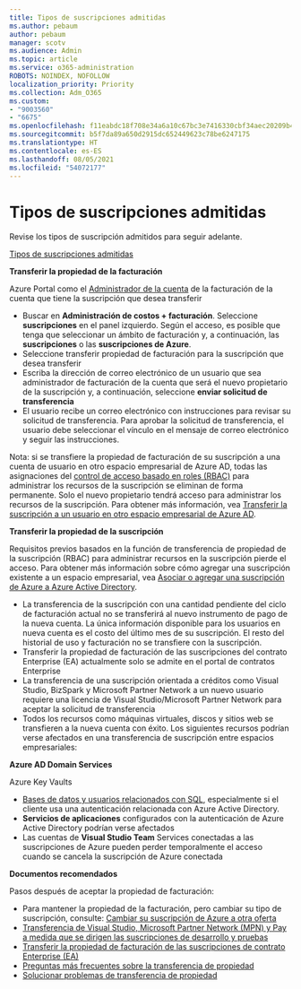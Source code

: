 ```yaml
---
title: Tipos de suscripciones admitidas
ms.author: pebaum
author: pebaum
manager: scotv
ms.audience: Admin
ms.topic: article
ms.service: o365-administration
ROBOTS: NOINDEX, NOFOLLOW
localization_priority: Priority
ms.collection: Adm_O365
ms.custom:
- "9003560"
- "6675"
ms.openlocfilehash: f11eabdc18f708e34a6a10c67bc3e7416330cbf34aec20209b42252ffa0ab018
ms.sourcegitcommit: b5f7da89a650d2915dc652449623c78be6247175
ms.translationtype: HT
ms.contentlocale: es-ES
ms.lasthandoff: 08/05/2021
ms.locfileid: "54072177"
---
```

# <a name="supported-subscription-types"></a>Tipos de suscripciones admitidas

Revise los tipos de suscripción admitidos para seguir adelante.

[Tipos de suscripciones admitidas](https://docs.microsoft.com/azure/billing/billing-subscription-transfer?WT.mc_id=Portal-Microsoft_Azure_Support#supported-subscription-types)

**Transferir la propiedad de la facturación**

Azure Portal como el [Administrador de la cuenta](https://ms.portal.azure.com/) de la facturación de la cuenta que tiene la suscripción que desea transferir

- Buscar en **Administración de costos + facturación**. Seleccione **suscripciones** en el panel izquierdo. Según el acceso, es posible que tenga que seleccionar un ámbito de facturación y, a continuación, las **suscripciones** o las **suscripciones de Azure**.
- Seleccione transferir propiedad de facturación para la suscripción que desea transferir
- Escriba la dirección de correo electrónico de un usuario que sea administrador de facturación de la cuenta que será el nuevo propietario de la suscripción y, a continuación, seleccione **enviar solicitud de transferencia**
- El usuario recibe un correo electrónico con instrucciones para revisar su solicitud de transferencia. Para aprobar la solicitud de transferencia, el usuario debe seleccionar el vínculo en el mensaje de correo electrónico y seguir las instrucciones.

Nota: si se transfiere la propiedad de facturación de su suscripción a una cuenta de usuario en otro espacio empresarial de Azure AD, todas las asignaciones del [control de acceso basado en roles (RBAC)](https://docs.microsoft.com/azure/role-based-access-control/overview?WT.mc_id=Portal-Microsoft_Azure_Support) para administrar los recursos de la suscripción se eliminan de forma permanente. Solo el nuevo propietario tendrá acceso para administrar los recursos de la suscripción. Para obtener más información, vea [Transferir la suscripción a un usuario en otro espacio empresarial de Azure AD](https://docs.microsoft.com/azure/active-directory/managed-identities-azure-resources/known-issues?WT.mc_id=Portal-Microsoft_Azure_Support).

**Transferir la propiedad de la suscripción**

Requisitos previos basados en la función de transferencia de propiedad de la suscripción (RBAC) para administrar recursos en la suscripción pierde el acceso. Para obtener más información sobre cómo agregar una suscripción existente a un espacio empresarial, vea [Asociar o agregar una suscripción de Azure a Azure Active Directory](https://docs.microsoft.com/azure/active-directory/fundamentals/active-directory-how-subscriptions-associated-directory?WT.mc_id=Portal-Microsoft_Azure_Support).

- La transferencia de la suscripción con una cantidad pendiente del ciclo de facturación actual no se transferirá al nuevo instrumento de pago de la nueva cuenta. La única información disponible para los usuarios en nueva cuenta es el costo del último mes de su suscripción. El resto del historial de uso y facturación no se transfiere con la suscripción.
- Transferir la propiedad de facturación de las suscripciones del contrato Enterprise (EA) actualmente solo se admite en el portal de contratos Enterprise
- La transferencia de una suscripción orientada a créditos como Visual Studio, BizSpark y Microsoft Partner Network a un nuevo usuario requiere una licencia de Visual Studio/Microsoft Partner Network para aceptar la solicitud de transferencia
- Todos los recursos como máquinas virtuales, discos y sitios web se transfieren a la nueva cuenta con éxito. Los siguientes recursos podrían verse afectados en una transferencia de suscripción entre espacios empresariales:

**Azure AD Domain Services**

Azure Key Vaults

- [Bases de datos y usuarios relacionados con SQL](https://docs.microsoft.com/azure/sql-database/sql-database-aad-authentication-configure?WT.mc_id=Portal-Microsoft_Azure_Support), especialmente si el cliente usa una autenticación relacionada con Azure Active Directory.
- **Servicios de aplicaciones** configurados con la autenticación de Azure Active Directory podrían verse afectados
- Las cuentas de **Visual Studio Team** Services conectadas a las suscripciones de Azure pueden perder temporalmente el acceso cuando se cancela la suscripción de Azure conectada

**Documentos recomendados**

Pasos después de aceptar la propiedad de facturación:

- Para mantener la propiedad de la facturación, pero cambiar su tipo de suscripción, consulte: [Cambiar su suscripción de Azure a otra oferta](https://docs.microsoft.com/azure/billing/billing-how-to-switch-azure-offer?WT.mc_id=Portal-Microsoft_Azure_Support)
- [Transferencia de Visual Studio, Microsoft Partner Network (MPN) y Pay a medida que se dirigen las suscripciones de desarrollo y pruebas](https://docs.microsoft.com/azure/billing/billing-subscription-transfer?WT.mc_id=Portal-Microsoft_Azure_Support#transferring-visual-studio-microsoft-partner-network-mpn-and-pay-as-you-go-devtest-subscriptions)
- [Transferir la propiedad de facturación de las suscripciones de contrato Enterprise (EA)](https://docs.microsoft.com/azure/billing/billing-subscription-transfer?WT.mc_id=Portal-Microsoft_Azure_Support#transfer-billing-ownership-of-enterprise-agreement-ea-subscriptions)
- [Preguntas más frecuentes sobre la transferencia de propiedad](https://docs.microsoft.com/azure/billing/billing-subscription-transfer?WT.mc_id=Portal-Microsoft_Azure_Support#frequently-asked-questions-faq-for-senders)
- [Solucionar problemas de transferencia de propiedad](https://docs.microsoft.com/azure/billing/billing-subscription-transfer?WT.mc_id=Portal-Microsoft_Azure_Support#troubleshooting)